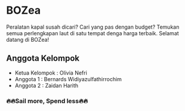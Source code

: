 # BOZea

Peralatan kapal susah dicari? Cari yang pas dengan budget? Temukan semua perlengkapan laut di satu tempat denga harga terbaik. Selamat datang di BOZea!

## Anggota Kelompok

- Ketua Kelompok : Olivia Nefri
- Anggota 1 : Bernards Widiyazulfathirrochim
- Anggota 2 : Zaidan Harith

### 🔥🔥Sail more, Spend less🔥🔥